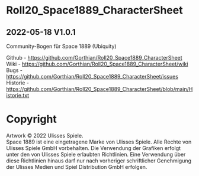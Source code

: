 # Roll20_Space1889_CharacterSheet
## 2022-05-18 V1.0.1
Community-Bogen für Space 1889 (Ubiquity)

Github - https://github.com/Gorthian/Roll20_Space1889_CharacterSheet
<br>Wiki - https://github.com/Gorthian/Roll20_Space1889_CharacterSheet/wiki
<br>Bugs - https://github.com/Gorthian/Roll20_Space1889_CharacterSheet/issues
<br>Historie - https://github.com/Gorthian/Roll20_Space1889_CharacterSheet/blob/main/Historie.txt

# Copyright

Artwork © 2022 Ulisses Spiele. 
<br>Space 1889 ist eine eingetragene Marke von Ulisses Spiele. Alle Rechte von Ulisses Spiele GmbH vorbehalten. Die Verwendung der Grafiken erfolgt unter den von Ulisses Spiele erlaubten Richtlinien. Eine Verwendung über diese Richtlinien hinaus darf nur nach vorheriger schriftlicher Genehmigung der Ulisses Medien und Spiel Distribution GmbH erfolgen.
